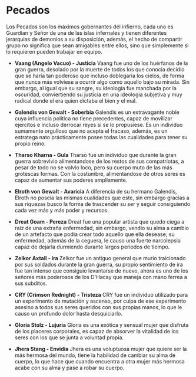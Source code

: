 # Pecados

Los Pecados son los máximos gobernantes del infierno, cada uno es Guardian y Señor de una de las islas infernales y tienen diferentes jerarquias de demonios a su disposición, además, el hecho de compartir grupo no significa que sean amigables entre ellos, sino que simplemente si lo requieren pueden trabajar en equipo.

* **Vaang (Angelo Vacuo) - Justicia**
Vaang fue uno de los huérfanos de la gran guerra, desolado por la muerte de todos los que conocia decidio que se haría tan poderoso que incluso doblegaria los cielos, de forma que nunca más volviese a ocurrir algo como aquello bajo su mirada. Sin embargo, al igual que su sangre, su ideologia fue manchada por la oscuridad, conviertiendo su justicia en una ideologia subjetiva y muy radical donde el era quien dictaba el bien y el mal.

* **Galendis von Gewalt - Soberbia**
Galendis es un extravagante noble cuya influencia politica no tiene precedentes, capaz de movilizar ejercitos e incluso derrocar reyes si se lo propusiese. Es un individuo sumamente orgulloso que no acepta el fracaso, además, es un estratega nato prácticamente posee todas las cualidades para tener su propio reino.

* **Tharso Kharna - Gula**
Tharso fue un individuo que durante la gran guerra sobrevivio alimentandose de los restos de sus compatriotas, a pesar de todo no se volvio loco, pero su cuerpo muto de las más grotescas formas. Con la costumbre, alimentandose de otros seres es capaz de aumentar sus poderes ampliamente.

* **Elroth von Gewalt - Avaricia**
A diferencia de su hermano Galendis, Elroth no poseia las mismas cualidades que este, sin embargo gracias a sus riquezas busco la forma de trascender su ser y seguir consiguiendo cada vez más y más poder y recursos.

* **Dreat Goam - Pereza**
Dreat fue una popular artista que quedo ciega a raiz de una extraña enfermedad, sin embargo, vendio su alma a cambio de un artefacto que podia crear todo aquello que ella desease; su enfermedad, además de la ceguera, le causo una fuerte narcolepsia capaz de dejarla durmiendo durante largos periodos de tiempo.

* **Zelkor Axtall - Ira**
Zelkor fue un antiguo general que murio traicionado por sus soldados durante la gran guerra, su propio sentimiento de ira fue tan intenso que consiguio levantarse de nuevo, ahora es uno de los señores más poderosos de los D'Hacay que maneja con mano ferrea a sus subditos.

* **CRY (Crimson Rednight) - Tristeza**
CRY fue un individuo utilizado para un experimento de mutación y ascenso, por culpa de ese experimento asesino a todos sus seres queridos con sus propias manos, lo que le causo un profundo dolor hasta desquiciarlo.

* **Gloria Stolz - Lujuria**
Gloria es una exótica y sensual mujer que disfruta de los placeres corporales, es capaz de absorver la vitalidad de los seres con los que se junta a voluntad propia.

* **Jhera Stang - Envidia**
Jhera es una voluptuosa mujer que quiere ser la más hermosa del mundo, tiene la habilidad de cambiar su alma de cuerpo, lo que hace que cuando encuentra a otra mujer más hermosa acabe con su alma y pase a robar su cuerpo.
